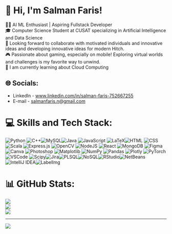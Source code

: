 # 💫 Hi, I'm Salman Faris!

👩‍💻 AI ML Enthusiast | Aspiring Fullstack Developer<br>🎓 Computer Science Student at CUSAT specializing in Artificial Intelligence and Data Science<br>🏢 Looking forward to collaborate with motivated individuals and innovative ideas and developing innovative ideas for modern Hitch.<br> 🎮 Passionate about gaming, especially on mobile! Exploring virtual worlds and challenges is my favorite way to unwind.<br> 🔭 I am currently learning about Cloud Computing

## 🌐 Socials:

- LinkedIn - www.linkedin.com/in/salman-faris-752667255
- E-mail - salmanfaris.n@gmail.com

# 💻 Skills and Tech Stack:

![Python](https://img.shields.io/badge/python-3670A0?style=for-the-badge&logo=python&logoColor=ffdd54) ![C++](https://img.shields.io/badge/c++-%2300599C.svg?style=for-the-badge&logo=c%2B%2B&logoColor=white)![MySQL](https://img.shields.io/badge/mysql-4479A1.svg?style=for-the-badge&logo=mysql&logoColor=white)![Java](https://img.shields.io/badge/java-%23ED8B00.svg?style=for-the-badge&logo=openjdk&logoColor=white) ![JavaScript](https://img.shields.io/badge/javascript-%23323330.svg?style=for-the-badge&logo=javascript&logoColor=%23F7DF1E) ![LaTeX](https://img.shields.io/badge/latex-%23008080.svg?style=for-the-badge&logo=latex&logoColor=white)![HTML](https://img.shields.io/badge/html5-%23E34F26.svg?style=for-the-badge&logo=html5&logoColor=white) ![CSS](https://img.shields.io/badge/css-%23000000.svg?style=for-the-badge&logo=css&logoColor=white) ![Scala](https://img.shields.io/badge/scala-%23DC322F.svg?style=for-the-badge&logo=scala&logoColor=white) ![Express.js](https://img.shields.io/badge/express.js-%23404d59.svg?style=for-the-badge&logo=express&logoColor=%2361DAFB) ![OpenCV](https://img.shields.io/badge/opencv-%23white.svg?style=for-the-badge&logo=opencv&logoColor=white) ![NodeJS](https://img.shields.io/badge/node.js-6DA55F?style=for-the-badge&logo=node.js&logoColor=white) ![React](https://img.shields.io/badge/react-%2320232a.svg?style=for-the-badge&logo=react&logoColor=%2361DAFB) ![MongoDB](https://img.shields.io/badge/MongoDB-%234ea94b.svg?style=for-the-badge&logo=mongodb&logoColor=white) ![Figma](https://img.shields.io/badge/figma-%23F24E1E.svg?style=for-the-badge&logo=figma&logoColor=white) ![Canva](https://img.shields.io/badge/Canva-%2300C4CC.svg?style=for-the-badge&logo=Canva&logoColor=white) ![Photoshop](https://img.shields.io/badge/Photoshop-31A8FF?style=for-the-badge&logo=adobephotoshop&logoColor=white) ![Matplotlib](https://img.shields.io/badge/Matplotlib-%23ffffff.svg?style=for-the-badge&logo=Matplotlib&logoColor=black) ![NumPy](https://img.shields.io/badge/numpy-%23013243.svg?style=for-the-badge&logo=numpy&logoColor=white) ![Pandas](https://img.shields.io/badge/pandas-%23150458.svg?style=for-the-badge&logo=pandas&logoColor=white) ![Plotly](https://img.shields.io/badge/Plotly-%233F4F75.svg?style=for-the-badge&logo=plotly&logoColor=white) ![PyTorch](https://img.shields.io/badge/PyTorch-%23EE4C2C.svg?style=for-the-badge&logo=PyTorch&logoColor=white) ![VSCode](https://img.shields.io/badge/VS%20Code-007ACC?style=for-the-badge&logo=visualstudiocode&logoColor=white) ![Scipy](https://img.shields.io/badge/SciPy-%230C55A5.svg?style=for-the-badge&logo=scipy&logoColor=%white)![Jira](https://img.shields.io/badge/jira-%230A0FFF.svg?style=for-the-badge&logo=jira&logoColor=white)![PLSQL](https://img.shields.io/badge/PLSQL-4F5B0F?style=for-the-badge&logo=oracle&logoColor=white)![NoSQL](https://img.shields.io/badge/NoSQL-0097A1?style=for-the-badge&logo=nixos&logoColor=white)![RStudio](https://img.shields.io/badge/RStudio-75AADB?style=for-the-badge&logo=rstudio&logoColor=white)![NetBeans](https://img.shields.io/badge/NetBeans-6A4C2F?style=for-the-badge&logo=apache-netbeans&logoColor=white)![IntelliJ IDEA](https://img.shields.io/badge/IntelliJ_IDEA-000000?style=for-the-badge&logo=intellij-idea&logoColor=white)![LabelImg](https://img.shields.io/badge/LabelImg-FFB300?style=for-the-badge&logo=labelimg&logoColor=white)

# 📊 GitHub Stats:

![](https://github-readme-stats.vercel.app/api?username=Salman-Faris3090&theme=dark&hide_border=false&include_all_commits=true&count_private=false)<br/>
![](https://github-readme-streak-stats.herokuapp.com/?user=Salman-Faris3090&theme=dark&hide_border=false)<br/>
![](https://github-readme-stats.vercel.app/api/top-langs/?username=Salman-Faris3090&theme=dark&hide_border=false&include_all_commits=true&count_private=false&layout=compact)

---

[![](https://visitcount.itsvg.in/api?id=Salman-Faris3090&icon=0&color=0)](https://visitcount.itsvg.in)

<!-- Proudly created with GPRM ( https://gprm.itsvg.in ) -->

<!--
**Salman-Faris3090/Salman-Faris3090** is a ✨ _special_ ✨ repository because its `README.md` (this file) appears on your GitHub profile.

Here are some ideas to get you started:

-  I’m currently working on ...
- 🌱 I’m currently learning ...
- 👯 I’m looking to collaborate on ...
- 🤔 I’m looking for help with ...
- 💬 Ask me about ...
- 📫 How to reach me: ...
- 😄 Pronouns: ...
- ⚡ Fun fact: ...
-->
